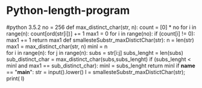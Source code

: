 # Python-length-program

#python 3.5.2
no = 256
def max_distinct_char(str, n): 
    count = [0] * no
    for i in range(n):
        count[ord(str[i])] += 1
    max1 = 0
    for i in range(no): 
        if (count[i] != 0): 
            max1 += 1
    return max1
def smallesteSubstr_maxDistictChar(str): 
    n = len(str) 
    max1 = max_distinct_char(str, n) 
    minl = n     
    for i in range(n): 
        for j in range(n): 
            subs = str[i:j] 
            subs_lenght = len(subs) 
            sub_distinct_char = max_distinct_char(subs,subs_lenght) 
            if (subs_lenght < minl and max1 == sub_distinct_char): 
                minl = subs_lenght 
    return minl
if __name__ == "__main__":
  str = input().lower()
  l = smallesteSubstr_maxDistictChar(str); 
  print( l) 
 


